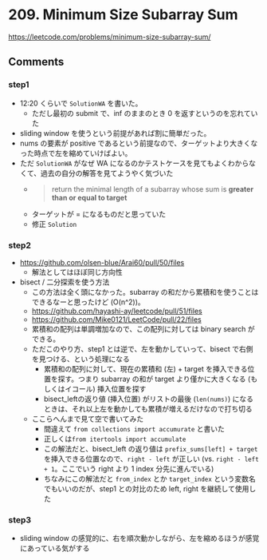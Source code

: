 # 209. Minimum Size Subarray Sum

https://leetcode.com/problems/minimum-size-subarray-sum/

## Comments

### step1

*   12:20 くらいで `SolutionWA` を書いた。
    *   ただし最初の submit で、inf のままのとき 0 を返すというのを忘れていた
*   sliding window を使うという前提があれば割に簡単だった。
*   nums の要素が positive であるという前提なので、ターゲットより大きくなった時点で左を縮めていけばよい。
*   ただ `SolutionWA` がなぜ WA になるのかテストケースを見てもよくわからなくて、過去の自分の解答を見てようやく気づいた
    *   >  return the minimal length of a subarray whose sum is **greater than or equal to target**
    *   ターゲットが = になるものだと思っていた
    *   修正 `Solution`

### step2

*   https://github.com/olsen-blue/Arai60/pull/50/files
    *   解法としてはほぼ同じ方向性
*   bisect / 二分探索を使う方法
    *   この方法は全く頭になかった。subarray の和だから累積和を使うことはできるなーと思ったけど (O(n^2))。
    *   https://github.com/hayashi-ay/leetcode/pull/51/files
    *   https://github.com/Mike0121/LeetCode/pull/22/files
    *   累積和の配列は単調増加なので、この配列に対しては binary search ができる。
    *   ただこのやり方、step1 とは逆で、左を動かしていって、bisect で右側を見つける、という処理になる
        *   累積和の配列に対して、現在の累積和 (左) + target を挿入できる位置を探す。つまり subarray の和が target より僅かに大きくなる (もしくはイコール) 挿入位置を探す
        *   bisect_leftの返り値 (挿入位置) がリストの最後 (`len(nums)`) になるときは、それ以上左を動かしても累積が増えるだけなので打ち切る
    *   ここらへんまで見て空で書いてみた
        *   間違えて `from collections import accumurate` と書いた
        *   正しくは`from itertools import accumulate`
        *   この解法だと、bisect_left の返り値は `prefix_sums[left] + target` を挿入できる位置なので、`right - left` が正しい (vs. `right - left + 1`。ここでいう right より 1 index 分先に進んでいる)
        *   ちなみにこの解法だと `from_index` とか `target_index` という変数名でもいいのだが、step1 との対比のため left, right を継続して使用した

### step3

*   sliding window の感覚的に、右を順次動かしながら、左を縮めるほうが感覚にあっている気がする
